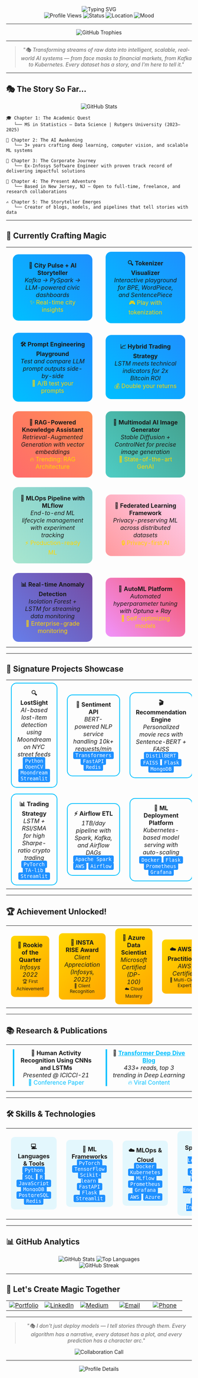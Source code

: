 <div align="center">
  <img src="https://readme-typing-svg.demolab.com?font=Fira+Code&weight=600&size=35&duration=4000&pause=1000&color=00BFFF&center=true&vCenter=true&width=1000&height=100&lines=Hello%2C%20I'm%20Arvind%20Chary%20Padala;AI%20Storyteller%20%7C%20ML%20Engineer%20%7C%20Data%20Alchemist;Transforming%20Data%20Into%20Intelligent%20Stories" alt="Typing SVG" />
</div>

<div align="center">
  <img src="https://komarev.com/ghpvc/?username=ArvindPadala&style=flat-square&color=00BFFF" alt="Profile Views" />
  <img src="https://img.shields.io/badge/Status-Available%20for%20Opportunities-00BFFF?style=flat-square" alt="Status" />
  <img src="https://img.shields.io/badge/Location-New%20Jersey%2C%20USA-00BFFF?style=flat-square" alt="Location" />
  <img src="https://img.shields.io/badge/Mood-Creative%20%26%20Focused-00BFFF?style=flat-square" alt="Mood" />
</div>

---

<div align="center">
  <img src="https://github-profile-trophy.vercel.app/?username=ArvindPadala&theme=tokyonight&no-frame=true&no-bg=true&margin-w=4&row=1&column=7" alt="GitHub Trophies" />
</div>

---

<div align="center">
  <blockquote>
    <em>"🎭 Transforming streams of raw data into intelligent, scalable, real-world AI systems — from face masks to financial markets, from Kafka to Kubernetes. Every dataset has a story, and I'm here to tell it."</em>
  </blockquote>
</div>

---

## 🎭 **The Story So Far...**

<div align="center">
  <img src="https://github-readme-stats.vercel.app/api?username=ArvindPadala&show_icons=true&theme=tokyonight&hide_border=true&bg_color=0D1117&title_color=00BFFF&text_color=FFFFFF&icon_color=00BFFF&include_all_commits=true&count_private=true" alt="GitHub Stats" />
</div>

```
🎓 Chapter 1: The Academic Quest
   └── MS in Statistics – Data Science | Rutgers University (2023–2025)
   
🧠 Chapter 2: The AI Awakening  
   └── 3+ years crafting deep learning, computer vision, and scalable ML systems
   
🏢 Chapter 3: The Corporate Journey
   └── Ex-Infosys Software Engineer with proven track record of delivering impactful solutions
   
📍 Chapter 4: The Present Adventure
   └── Based in New Jersey, NJ — Open to full-time, freelance, and research collaborations
   
✍️ Chapter 5: The Storyteller Emerges
   └── Creator of blogs, models, and pipelines that tell stories with data
```

---

## 🎪 **Currently Crafting Magic**

<div align="center">
  <table>
    <tr>
      <td align="center" width="50%">
        <div style="background: linear-gradient(45deg, #00BFFF, #1E90FF); padding: 20px; border-radius: 15px; margin: 10px;">
          <b>🧠 City Pulse + AI Storyteller</b><br/>
          <em>Kafka → PySpark → LLM-powered civic dashboards</em><br/>
          <span style="color: #FFD700;">✨ Real-time city insights</span>
        </div>
      </td>
      <td align="center" width="50%">
        <div style="background: linear-gradient(45deg, #00BFFF, #1E90FF); padding: 20px; border-radius: 15px; margin: 10px;">
          <b>🔍 Tokenizer Visualizer</b><br/>
          <em>Interactive playground for BPE, WordPiece, and SentencePiece</em><br/>
          <span style="color: #FFD700;">🎮 Play with tokenization</span>
        </div>
      </td>
    </tr>
    <tr>
      <td align="center" width="50%">
        <div style="background: linear-gradient(45deg, #00BFFF, #1E90FF); padding: 20px; border-radius: 15px; margin: 10px;">
          <b>🛠 Prompt Engineering Playground</b><br/>
          <em>Test and compare LLM prompt outputs side-by-side</em><br/>
          <span style="color: #FFD700;">🧪 A/B test your prompts</span>
        </div>
      </td>
      <td align="center" width="50%">
        <div style="background: linear-gradient(45deg, #00BFFF, #1E90FF); padding: 20px; border-radius: 15px; margin: 10px;">
          <b>📈 Hybrid Trading Strategy</b><br/>
          <em>LSTM meets technical indicators for 2x Bitcoin ROI</em><br/>
          <span style="color: #FFD700;">💰 Double your returns</span>
        </div>
      </td>
    </tr>
    <tr>
      <td align="center" width="50%">
        <div style="background: linear-gradient(45deg, #FF6B6B, #FF8E53); padding: 20px; border-radius: 15px; margin: 10px;">
          <b>🤖 RAG-Powered Knowledge Assistant</b><br/>
          <em>Retrieval-Augmented Generation with vector embeddings</em><br/>
          <span style="color: #FFD700;">🔥 Trending: RAG Architecture</span>
        </div>
      </td>
      <td align="center" width="50%">
        <div style="background: linear-gradient(45deg, #4ECDC4, #44A08D); padding: 20px; border-radius: 15px; margin: 10px;">
          <b>🎨 Multimodal AI Image Generator</b><br/>
          <em>Stable Diffusion + ControlNet for precise image generation</em><br/>
          <span style="color: #FFD700;">🎯 State-of-the-art GenAI</span>
        </div>
      </td>
    </tr>
    <tr>
      <td align="center" width="50%">
        <div style="background: linear-gradient(45deg, #A8E6CF, #7FCDCD); padding: 20px; border-radius: 15px; margin: 10px;">
          <b>🔬 MLOps Pipeline with MLflow</b><br/>
          <em>End-to-end ML lifecycle management with experiment tracking</em><br/>
          <span style="color: #FFD700;">⚡ Production-ready ML</span>
        </div>
      </td>
      <td align="center" width="50%">
        <div style="background: linear-gradient(45deg, #FF9A9E, #FECFEF); padding: 20px; border-radius: 15px; margin: 10px;">
          <b>🧬 Federated Learning Framework</b><br/>
          <em>Privacy-preserving ML across distributed datasets</em><br/>
          <span style="color: #FFD700;">🔒 Privacy-first AI</span>
        </div>
      </td>
    </tr>
    <tr>
      <td align="center" width="50%">
        <div style="background: linear-gradient(45deg, #667eea, #764ba2); padding: 20px; border-radius: 15px; margin: 10px;">
          <b>📊 Real-time Anomaly Detection</b><br/>
          <em>Isolation Forest + LSTM for streaming data monitoring</em><br/>
          <span style="color: #FFD700;">🚨 Enterprise-grade monitoring</span>
        </div>
      </td>
      <td align="center" width="50%">
        <div style="background: linear-gradient(45deg, #f093fb, #f5576c); padding: 20px; border-radius: 15px; margin: 10px;">
          <b>🎯 AutoML Platform</b><br/>
          <em>Automated hyperparameter tuning with Optuna + Ray</em><br/>
          <span style="color: #FFD700;">🤖 Self-optimizing models</span>
        </div>
      </td>
    </tr>
  </table>
</div>

---

## 🎨 **Signature Projects Showcase**

<div align="center">
  <table>
    <tr>
      <td align="center" width="33%">
        <div style="border: 2px solid #00BFFF; border-radius: 15px; padding: 15px; margin: 5px;">
          <b>🔍 LostSight</b><br/>
          <em>AI-based lost-item detection using Moondream on NYC street feeds</em><br/>
          <code style="background: #1E90FF; color: white; padding: 2px 6px; border-radius: 4px;">Python</code>
          <code style="background: #1E90FF; color: white; padding: 2px 6px; border-radius: 4px;">OpenCV</code>
          <code style="background: #1E90FF; color: white; padding: 2px 6px; border-radius: 4px;">Moondream</code>
          <code style="background: #1E90FF; color: white; padding: 2px 6px; border-radius: 4px;">Streamlit</code>
        </div>
      </td>
      <td align="center" width="33%">
        <div style="border: 2px solid #00BFFF; border-radius: 15px; padding: 15px; margin: 5px;">
          <b>💬 Sentiment API</b><br/>
          <em>BERT-powered NLP service handling 10k+ requests/min</em><br/>
          <code style="background: #1E90FF; color: white; padding: 2px 6px; border-radius: 4px;">Transformers</code>
          <code style="background: #1E90FF; color: white; padding: 2px 6px; border-radius: 4px;">FastAPI</code>
          <code style="background: #1E90FF; color: white; padding: 2px 6px; border-radius: 4px;">Redis</code>
        </div>
      </td>
      <td align="center" width="33%">
        <div style="border: 2px solid #00BFFF; border-radius: 15px; padding: 15px; margin: 5px;">
          <b>🎬 Recommendation Engine</b><br/>
          <em>Personalized movie recs with Sentence-BERT + FAISS</em><br/>
          <code style="background: #1E90FF; color: white; padding: 2px 6px; border-radius: 4px;">DistilBERT</code>
          <code style="background: #1E90FF; color: white; padding: 2px 6px; border-radius: 4px;">FAISS</code>
          <code style="background: #1E90FF; color: white; padding: 2px 6px; border-radius: 4px;">Flask</code>
          <code style="background: #1E90FF; color: white; padding: 2px 6px; border-radius: 4px;">MongoDB</code>
        </div>
      </td>
    </tr>
    <tr>
      <td align="center" width="33%">
        <div style="border: 2px solid #00BFFF; border-radius: 15px; padding: 15px; margin: 5px;">
          <b>📊 Trading Strategy</b><br/>
          <em>LSTM + RSI/SMA for high Sharpe-ratio crypto trading</em><br/>
          <code style="background: #1E90FF; color: white; padding: 2px 6px; border-radius: 4px;">PyTorch</code>
          <code style="background: #1E90FF; color: white; padding: 2px 6px; border-radius: 4px;">TA-lib</code>
          <code style="background: #1E90FF; color: white; padding: 2px 6px; border-radius: 4px;">Streamlit</code>
        </div>
      </td>
      <td align="center" width="33%">
        <div style="border: 2px solid #00BFFF; border-radius: 15px; padding: 15px; margin: 5px;">
          <b>⚡ Airflow ETL</b><br/>
          <em>1TB/day pipeline with Spark, Kafka, and Airflow DAGs</em><br/>
          <code style="background: #1E90FF; color: white; padding: 2px 6px; border-radius: 4px;">Apache Spark</code>
          <code style="background: #1E90FF; color: white; padding: 2px 6px; border-radius: 4px;">AWS</code>
          <code style="background: #1E90FF; color: white; padding: 2px 6px; border-radius: 4px;">Airflow</code>
        </div>
      </td>
      <td align="center" width="33%">
        <div style="border: 2px solid #00BFFF; border-radius: 15px; padding: 15px; margin: 5px;">
          <b>🐳 ML Deployment Platform</b><br/>
          <em>Kubernetes-based model serving with auto-scaling</em><br/>
          <code style="background: #1E90FF; color: white; padding: 2px 6px; border-radius: 4px;">Docker</code>
          <code style="background: #1E90FF; color: white; padding: 2px 6px; border-radius: 4px;">Flask</code>
          <code style="background: #1E90FF; color: white; padding: 2px 6px; border-radius: 4px;">Prometheus</code>
          <code style="background: #1E90FF; color: white; padding: 2px 6px; border-radius: 4px;">Grafana</code>
        </div>
      </td>
    </tr>
  </table>
</div>

---

## 🏆 **Achievement Unlocked!**

<div align="center">
  <table>
    <tr>
      <td align="center" width="25%">
        <div style="background: linear-gradient(135deg, #FFD700, #FFA500); padding: 15px; border-radius: 10px; margin: 5px;">
          <b>🥇 Rookie of the Quarter</b><br/>
          <em>Infosys 2022</em><br/>
          <span style="font-size: 12px;">🏆 First Achievement</span>
        </div>
      </td>
      <td align="center" width="25%">
        <div style="background: linear-gradient(135deg, #FFD700, #FFA500); padding: 15px; border-radius: 10px; margin: 5px;">
          <b>🏅 INSTA RISE Award</b><br/>
          <em>Client Appreciation (Infosys, 2022)</em><br/>
          <span style="font-size: 12px;">🌟 Client Recognition</span>
        </div>
      </td>
      <td align="center" width="25%">
        <div style="background: linear-gradient(135deg, #FFD700, #FFA500); padding: 15px; border-radius: 10px; margin: 5px;">
          <b>📜 Azure Data Scientist</b><br/>
          <em>Microsoft Certified (DP-100)</em><br/>
          <span style="font-size: 12px;">☁️ Cloud Mastery</span>
        </div>
      </td>
      <td align="center" width="25%">
        <div style="background: linear-gradient(135deg, #FFD700, #FFA500); padding: 15px; border-radius: 10px; margin: 5px;">
          <b>☁️ AWS AI Practitioner</b><br/>
          <em>AWS Certified</em><br/>
          <span style="font-size: 12px;">🚀 Multi-Cloud Expert</span>
        </div>
      </td>
    </tr>
  </table>
</div>

---

## 📚 **Research & Publications**

<div align="center">
  <table>
    <tr>
      <td align="center" width="50%">
        <div style="border-left: 4px solid #00BFFF; padding-left: 15px; margin: 10px;">
          <b>🤖 Human Activity Recognition Using CNNs and LSTMs</b><br/>
          <em>Presented @ ICICCI-21</em><br/>
          <span style="color: #00BFFF;">📖 Conference Paper</span>
        </div>
      </td>
      <td align="center" width="50%">
        <div style="border-left: 4px solid #00BFFF; padding-left: 15px; margin: 10px;">
          <b>🧠 <a href="https://arvindchary.io" style="color: #00BFFF;">Transformer Deep Dive Blog</a></b><br/>
          <em>433+ reads, top 3 trending in Deep Learning</em><br/>
          <span style="color: #00BFFF;">🔥 Viral Content</span>
        </div>
      </td>
    </tr>
  </table>
</div>

---

## 🛠 **Skills & Technologies**

<div align="center">
  <table>
    <tr>
      <td align="center" width="25%">
        <div style="background: rgba(0, 191, 255, 0.1); padding: 15px; border-radius: 10px; margin: 5px;">
          <b>💻 Languages & Tools</b><br/>
          <code style="background: #1E90FF; color: white; padding: 2px 6px; border-radius: 4px;">Python</code>
          <code style="background: #1E90FF; color: white; padding: 2px 6px; border-radius: 4px;">SQL</code>
          <code style="background: #1E90FF; color: white; padding: 2px 6px; border-radius: 4px;">R</code>
          <code style="background: #1E90FF; color: white; padding: 2px 6px; border-radius: 4px;">JavaScript</code><br/>
          <code style="background: #1E90FF; color: white; padding: 2px 6px; border-radius: 4px;">MongoDB</code>
          <code style="background: #1E90FF; color: white; padding: 2px 6px; border-radius: 4px;">PostgreSQL</code>
          <code style="background: #1E90FF; color: white; padding: 2px 6px; border-radius: 4px;">Redis</code>
        </div>
      </td>
      <td align="center" width="25%">
        <div style="background: rgba(0, 191, 255, 0.1); padding: 15px; border-radius: 10px; margin: 5px;">
          <b>🧠 ML Frameworks</b><br/>
          <code style="background: #1E90FF; color: white; padding: 2px 6px; border-radius: 4px;">PyTorch</code>
          <code style="background: #1E90FF; color: white; padding: 2px 6px; border-radius: 4px;">TensorFlow</code>
          <code style="background: #1E90FF; color: white; padding: 2px 6px; border-radius: 4px;">Scikit-learn</code><br/>
          <code style="background: #1E90FF; color: white; padding: 2px 6px; border-radius: 4px;">FastAPI</code>
          <code style="background: #1E90FF; color: white; padding: 2px 6px; border-radius: 4px;">Flask</code>
          <code style="background: #1E90FF; color: white; padding: 2px 6px; border-radius: 4px;">Streamlit</code>
        </div>
      </td>
      <td align="center" width="25%">
        <div style="background: rgba(0, 191, 255, 0.1); padding: 15px; border-radius: 10px; margin: 5px;">
          <b>☁️ MLOps & Cloud</b><br/>
          <code style="background: #1E90FF; color: white; padding: 2px 6px; border-radius: 4px;">Docker</code>
          <code style="background: #1E90FF; color: white; padding: 2px 6px; border-radius: 4px;">Kubernetes</code>
          <code style="background: #1E90FF; color: white; padding: 2px 6px; border-radius: 4px;">MLflow</code><br/>
          <code style="background: #1E90FF; color: white; padding: 2px 6px; border-radius: 4px;">Prometheus</code>
          <code style="background: #1E90FF; color: white; padding: 2px 6px; border-radius: 4px;">Grafana</code>
          <code style="background: #1E90FF; color: white; padding: 2px 6px; border-radius: 4px;">AWS</code>
          <code style="background: #1E90FF; color: white; padding: 2px 6px; border-radius: 4px;">Azure</code>
        </div>
      </td>
      <td align="center" width="25%">
        <div style="background: rgba(0, 191, 255, 0.1); padding: 15px; border-radius: 10px; margin: 5px;">
          <b>🎯 Specialties</b><br/>
          <code style="background: #1E90FF; color: white; padding: 2px 6px; border-radius: 4px;">Deep Learning</code>
          <code style="background: #1E90FF; color: white; padding: 2px 6px; border-radius: 4px;">NLP</code>
          <code style="background: #1E90FF; color: white; padding: 2px 6px; border-radius: 4px;">Computer Vision</code><br/>
          <code style="background: #1E90FF; color: white; padding: 2px 6px; border-radius: 4px;">Data Engineering</code>
          <code style="background: #1E90FF; color: white; padding: 2px 6px; border-radius: 4px;">LLMs</code>
          <code style="background: #1E90FF; color: white; padding: 2px 6px; border-radius: 4px;">Causal Inference</code>
        </div>
      </td>
    </tr>
  </table>
</div>

---

## 📊 **GitHub Analytics**

<div align="center">
  <img src="https://github-readme-stats.vercel.app/api?username=ArvindPadala&show_icons=true&theme=tokyonight&hide_border=true&bg_color=0D1117&title_color=00BFFF&text_color=FFFFFF&icon_color=00BFFF&include_all_commits=true&count_private=true" alt="GitHub Stats" />
  <img src="https://github-readme-stats.vercel.app/api/top-langs/?username=ArvindPadala&layout=compact&theme=tokyonight&hide_border=true&bg_color=0D1117&title_color=00BFFF&text_color=FFFFFF" alt="Top Languages" />
</div>

<div align="center">
  <img src="https://github-readme-streak-stats.herokuapp.com/?user=ArvindPadala&theme=tokyonight&hide_border=true&background=0D1117&stroke=00BFFF&ring=00BFFF&fire=00BFFF&currStreakNum=FFFFFF&currStreakLabel=00BFFF&sideNums=FFFFFF&sideLabels=00BFFF&dates=FFFFFF" alt="GitHub Streak" />
</div>

---

## 🌟 **Let's Create Magic Together**

<div align="center">
  <table>
    <tr>
      <td align="center" width="20%">
        <a href="https://arvindchary.io">
          <img src="https://img.shields.io/badge/Portfolio-Website-00BFFF?style=for-the-badge&logo=globe" alt="Portfolio" />
        </a>
      </td>
      <td align="center" width="20%">
        <a href="https://www.linkedin.com/in/arvindcharypadala/">
          <img src="https://img.shields.io/badge/LinkedIn-Connect-00BFFF?style=for-the-badge&logo=linkedin" alt="LinkedIn" />
        </a>
      </td>
      <td align="center" width="20%">
        <a href="https://medium.com/@padalaarvindchary1">
          <img src="https://img.shields.io/badge/Medium-Blog-00BFFF?style=for-the-badge&logo=medium" alt="Medium" />
        </a>
      </td>
      <td align="center" width="20%">
        <a href="mailto:padalaarvindchary@gmail.com">
          <img src="https://img.shields.io/badge/Email-Contact-00BFFF?style=for-the-badge&logo=gmail" alt="Email" />
        </a>
      </td>
      <td align="center" width="20%">
        <a href="tel:+18486683934">
          <img src="https://img.shields.io/badge/Phone-Call-00BFFF?style=for-the-badge&logo=phone" alt="Phone" />
        </a>
      </td>
    </tr>
  </table>
</div>

---

<div align="center">
  <blockquote>
    <em>"🎭 I don't just deploy models — I tell stories through them. Every algorithm has a narrative, every dataset has a plot, and every prediction has a character arc."</em>
  </blockquote>
  
  <img src="https://readme-typing-svg.demolab.com?font=Fira+Code&weight=600&size=20&duration=3000&pause=1000&color=00BFFF&center=true&vCenter=true&width=600&height=50&lines=Ready%20to%20collaborate%20on%20your%20next%20AI%20adventure%3F;Let's%20build%20something%20amazing%20together!;The%20story%20continues...%20%F0%9F%9A%80" alt="Collaboration Call" />
</div>

---

<div align="center">
  <img src="https://github-profile-summary-cards.vercel.app/api/cards/profile-details?username=ArvindPadala&theme=tokyonight" alt="Profile Details" />
</div>

